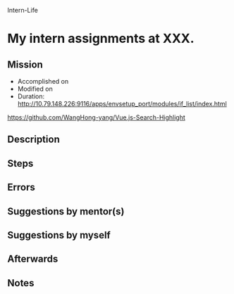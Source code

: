 Intern-Life
# My intern assignments at XXX.

## Mission 
* Accomplished on 
* Modified on 
* Duration: 
http://10.79.148.226:9116/apps/envsetup_port/modules/if_list/index.html

https://github.com/WangHong-yang/Vue.js-Search-Highlight

## Description

## Steps


## Errors


## Suggestions by mentor(s)

## Suggestions by myself


## Afterwards

## Notes
